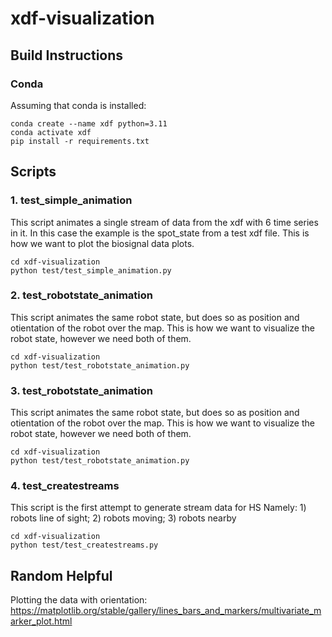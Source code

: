 # xdf-visualization

## Build Instructions

### Conda
Assuming that conda is installed:
```
conda create --name xdf python=3.11
conda activate xdf
pip install -r requirements.txt
```

## Scripts

### 1. test_simple_animation
This script animates a single stream of data from the xdf with 6 time series in it. 
In this case the example is the spot_state from a test xdf file.
This is how we want to plot the biosignal data plots.
``` 
cd xdf-visualization
python test/test_simple_animation.py
```


### 2. test_robotstate_animation
This script animates the same robot state, but does so as position and otientation of the robot over the map.
This is how we want to visualize the robot state, however we need both of them.
``` 
cd xdf-visualization
python test/test_robotstate_animation.py
```

### 3. test_robotstate_animation
This script animates the same robot state, but does so as position and otientation of the robot over the map.
This is how we want to visualize the robot state, however we need both of them.
``` 
cd xdf-visualization
python test/test_robotstate_animation.py
```

### 4. test_createstreams
This script is the first attempt to generate stream data for HS
Namely: 1) robots line of sight; 2) robots moving; 3) robots nearby 
``` 
cd xdf-visualization
python test/test_createstreams.py
```



## Random Helpful
Plotting the data with orientation:
https://matplotlib.org/stable/gallery/lines_bars_and_markers/multivariate_marker_plot.html